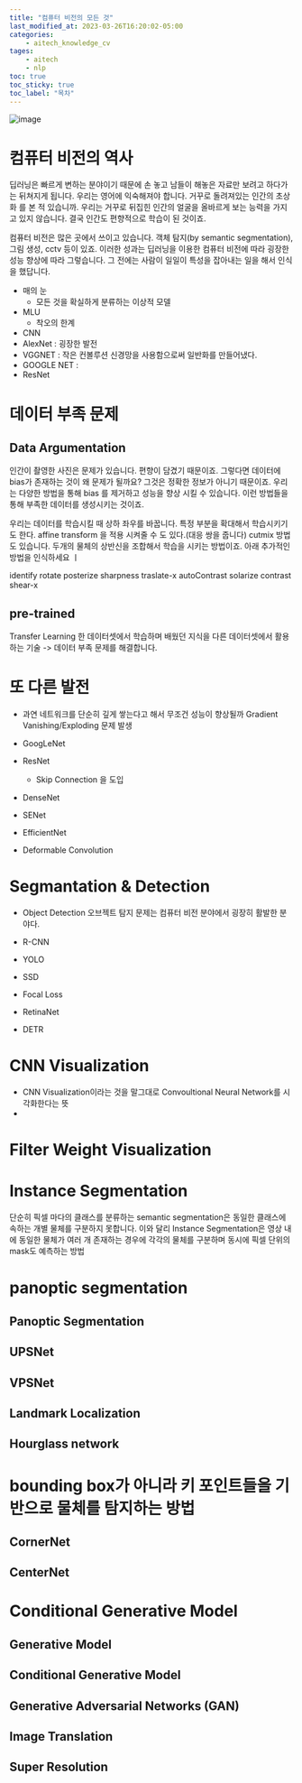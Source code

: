 ```yaml
---
title: "컴퓨터 비전의 모든 것"
last_modified_at: 2023-03-26T16:20:02-05:00
categories:
    - aitech_knowledge_cv
tages:
    - aitech
    - nlp
toc: true
toc_sticky: true
toc_label: "목차"
---
```



![image](../../../image/aitech.png)



# 컴퓨터 비전의 역사
딥러닝은 빠르게 변하는 분야이기 때문에 손 놓고 남들이 해놓은 자료만 보려고 하다가는 뒤쳐지게 됩니다. 우리는 영어에 익숙해져야 합니다. 거꾸로 돌려져있는 인간의 초상화 를 본 적 있습니까. 우리는 거꾸로 뒤집힌 인간의 얼굴을 올바르게 보는 능력을 가지고 있지 않습니다. 결국 인간도 편향적으로 학습이 된 것이죠. 

컴퓨터 비전은 많은 곳에서 쓰이고 있습니다. 객체 탐지(by semantic segmentation), 그림 생성, cctv 등이 있죠. 이러한 성과는 딥러닝을 이용한 컴퓨터 비전에 따라 굉장한 성능 향상에 따라 그렇습니다. 그 전에는 사람이 일일이 특성을 잡아내는 일을 해서 인식을 했답니다.

- 매의 눈
  - 모든 것을 확실하게 분류하는 이상적 모델
- MLU
  - 착오의 한계
- CNN
- AlexNet : 굉장한 발전
- VGGNET : 작은 컨볼루션 신경망을 사용함으로써 일반화를 만들어냈다.
- GOOGLE NET : 
- ResNet


# 데이터 부족 문제
## Data Argumentation
인간이 촬영한 사진은 문제가 있습니다. 편향이 담겼기 때문이죠. 그렇다면 데이터에 bias가 존재하는 것이 왜 문제가 될까요?
그것은 정확한 정보가 아니기 때문이죠. 우리는 다양한 방법을 통해 bias 를 제거하고 성능을 향상 시킬 수 있습니다. 이런 방법들을 통해 부족한 데이터를 생성시키는 것이죠.

우리는 데이터를 학습시킬 때 상하 좌우를 바꿉니다.  특정 부분을 확대해서 학습시키기도 한다. affine transform 을 적용 시켜줄 수 도 있다.(대응 쌍을 줍니다) cutmix 방법도 있습니다. 두개의 물체의 상반신을 조합해서 학습을 시키는 방법이죠. 아래  추가적인 방법을 인식하세요 ㅣ

identify
rotate
posterize
sharpness
traslate-x
autoContrast
solarize
contrast
shear-x

## pre-trained 
Transfer Learning 한 데이터셋에서 학습하며 배웠던 지식을 다른 데이터셋에서 활용하는 기술 -> 데이터 부족 문제를 해결합니다.


# 또 다른 발전
- 과연 네트워크를 단순히 깊게 쌓는다고 해서 무조건 성능이 향상될까
Gradient Vanishing/Exploding 문제 발생

- GoogLeNet
- ResNet 
  - Skip Connection 을 도입
- DenseNet
- SENet
- EfficientNet
- Deformable Convolution


# Segmantation & Detection

- Object Detection
오브젝트 탐지 문제는 컴퓨터 비전 분야에서 굉장히 활발한 분야다. 
 
- R-CNN

- YOLO

- SSD

- Focal Loss

- RetinaNet

- DETR




# CNN Visualization
- CNN Visualization이라는 것을 말그대로 Convoultional Neural Network를 시각화한다는 뜻
- 


# Filter Weight Visualization


#  Instance Segmentation
단순히 픽셀 마다의 클래스를 분류하는 semantic segmentation은 동일한 클래스에 속하는 개별 물체를 구분하지 못합니다. 이와 달리 Instance Segmentation은 영상 내에 동일한 물체가 여러 개 존재하는 경우에 각각의 물체를 구분하며 동시에 픽셀 단위의 mask도 예측하는 방법

# panoptic segmentation

## Panoptic Segmentation

## UPSNet

## VPSNet

## Landmark Localization

## Hourglass network

# bounding box가 아니라 키 포인트들을 기반으로 물체를 탐지하는 방법
## CornerNet
## CenterNet


# Conditional Generative Model
## Generative Model
## Conditional Generative Model
## Generative Adversarial Networks (GAN)
## Image Translation
## Super Resolution